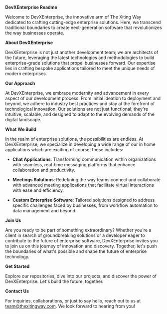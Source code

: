 **DevXEnterprise Readme**

Welcome to DevXEnterprise, the innovative arm of The Xiting Way dedicated to crafting cutting-edge enterprise solutions. Here, we transcend traditional boundaries to create next-generation software that revolutionizes the way businesses operate.

**About DevXEnterprise**

DevXEnterprise is not just another development team; we are architects of the future, leveraging the latest technologies and methodologies to build enterprise-grade solutions that propel businesses forward. Our expertise lies in crafting bespoke applications tailored to meet the unique needs of modern enterprises.

**Our Approach**

At DevXEnterprise, we embrace modernity and advancement in every aspect of our development process. From initial ideation to deployment and beyond, we adhere to industry best practices and stay at the forefront of technological innovation. Our solutions are not just functional; they're intuitive, scalable, and designed to adapt to the evolving demands of the digital landscape.

**What We Build**

In the realm of enterprise solutions, the possibilities are endless. At DevXEnterprise, we specialize in developing a wide range of our in home applications which are exciting of course, these includes:

- **Chat Applications**: Transforming communication within organizations with seamless, real-time messaging platforms that enhance collaboration and productivity.
  
- **Meetings Solutions**: Redefining the way teams connect and collaborate with advanced meeting applications that facilitate virtual interactions with ease and efficiency.
  
- **Custom Enterprise Software**: Tailored solutions designed to address specific challenges faced by businesses, from workflow automation to data management and beyond.

**Join Us**

Are you ready to be part of something extraordinary? Whether you're a client in search of groundbreaking solutions or a developer eager to contribute to the future of enterprise software, DevXEnterprise invites you to join us on this journey of innovation and discovery. Together, let's push the boundaries of what's possible and shape the future of enterprise technology.

**Get Started**

Explore our repositories, dive into our projects, and discover the power of DevXEnterprise. Let's build the future, together.

**Contact Us**

For inquiries, collaborations, or just to say hello, reach out to us at [team@thexitingway.com](mailto:team@thexitingway.com). We look forward to hearing from you!
